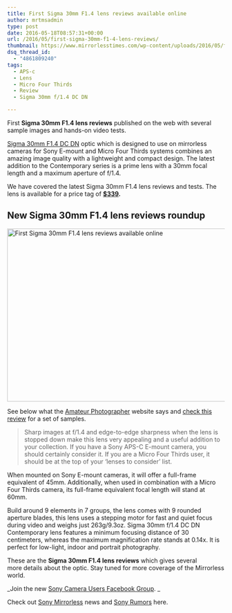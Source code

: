 ```yaml
---
title: First Sigma 30mm F1.4 lens reviews available online
author: mrtmsadmin
type: post
date: 2016-05-18T08:57:31+00:00
url: /2016/05/first-sigma-30mm-f1-4-lens-reviews/
thumbnail: https://www.mirrorlesstimes.com/wp-content/uploads/2016/05/first-sigma-30mm-f1-4-lens-reviews.jpg
dsq_thread_id:
  - "4861809240"
tags:
  - APS-c
  - Lens
  - Micro Four Thirds
  - Review
  - Sigma 30mm f/1.4 DC DN

---
```

First **Sigma 30mm F1.4 lens reviews** published on the web with several sample images and hands-on video tests.

[Sigma 30mm F1.4 DC DN][1] optic which is designed to use on mirrorless cameras for Sony E-mount and Micro Four Thirds systems combines an amazing image quality with a lightweight and compact design. The latest addition to the Contemporary series is a prime lens with a 30mm focal length and a maximum aperture of f/1.4.

We have covered the latest Sigma 30mm F1.4 lens reviews and tests. The lens is available for a price tag of **<a href="http://amzn.to/1VVhrx1" target="_blank" rel="external nofollow noopener">$339</a>.**<!--more-->

## New Sigma 30mm F1.4 lens reviews roundup

<img class="alignnone wp-image-243 size-full" title="First Sigma 30mm F1.4 lens reviews available online" src="https://i2.wp.com/www.mirrorlesstimes.com/wp-content/uploads/2016/05/first-sigma-30mm-f1-4-lens-reviews.jpg?resize=600%2C400&#038;ssl=1" alt="First Sigma 30mm F1.4 lens reviews available online" width="600" height="400" srcset="https://i2.wp.com/www.mirrorlesstimes.com/wp-content/uploads/2016/05/first-sigma-30mm-f1-4-lens-reviews.jpg?w=900&ssl=1 900w, https://i2.wp.com/www.mirrorlesstimes.com/wp-content/uploads/2016/05/first-sigma-30mm-f1-4-lens-reviews.jpg?resize=300%2C200&ssl=1 300w, https://i2.wp.com/www.mirrorlesstimes.com/wp-content/uploads/2016/05/first-sigma-30mm-f1-4-lens-reviews.jpg?resize=768%2C512&ssl=1 768w" sizes="(max-width: 600px) 100vw, 600px" data-recalc-dims="1" /> 

See below what the <a href="http://www.amateurphotographer.co.uk/reviews/lenses/sigma-30mm-f1-4-dc-dn-review" target="_blank" rel="external nofollow noopener">Amateur Photographer</a> website says and <a href="http://www.alinpopescu.eu/blog/review-sigma-30-f1-4-dc-dn-contemporary/" target="_blank" rel="external nofollow noopener">check this review</a> for a set of samples.

> Sharp images at f/1.4 and edge-to-edge sharpness when the lens is stopped down make this lens very appealing and a useful addition to your collection. If you have a Sony APS-C E-mount camera, you should certainly consider it. If you are a Micro Four Thirds user, it should be at the top of your ‘lenses to consider’ list.





When mounted on Sony E-mount cameras, it will offer a full-frame equivalent of 45mm. Additionally, when used in combination with a Micro Four Thirds camera, its full-frame equivalent focal length will stand at 60mm.

Build around 9 elements in 7 groups, the lens comes with 9 rounded aperture blades, this lens uses a stepping motor for fast and quiet focus during video and weighs just 263g/9.3oz. Sigma 30mm f/1.4 DC DN Contemporary lens features a minimum focusing distance of 30 centimeters, whereas the maximum magnification rate stands at 0.14x. It is perfect for low-light, indoor and portrait photography.

These are the **Sigma 30mm F1.4 lens reviews** which gives several more details about the optic. Stay tuned for more coverage of the Mirrorless world.

_Join the new <a href="https://www.facebook.com/groups/1637646316495210/" target="_blank" rel="nofollow noopener noreferrer">Sony Camera Users Facebook Group</a>. _

Check out <a href="https://www.mirrorlesstimes.com/tag/sony-mirrorless/" target="_blank" rel="noopener">Sony Mirrorless</a> news and <a href="https://www.dailycameranews.com/tag/sony-rumors/" target="_blank" rel="noopener">Sony Rumors</a> here.

 [1]: https://www.mirrorlesstimes.com/tag/sigma-30mm-f-1-4-dc-dn/